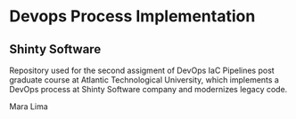 # Devops Process Implementation 

## Shinty Software

Repository used for the second assigment of DevOps IaC Pipelines post graduate course at Atlantic Technological University, which implements a DevOps process at Shinty Software company and modernizes legacy code.

Mara Lima